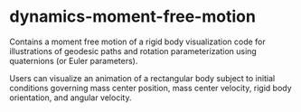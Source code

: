 # dynamics-moment-free-motion

Contains a moment free motion of a rigid body visualization code for illustrations of geodesic paths and rotation parameterization using quaternions (or Euler parameters).

Users can visualize an animation of a rectangular body subject to initial conditions governing mass center position, mass center velocity, rigid body orientation, and angular velocity.
